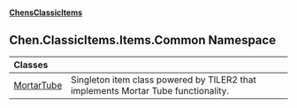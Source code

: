 #### [ChensClassicItems](index 'index')
## Chen.ClassicItems.Items.Common Namespace

| Classes | |
| :--- | :--- |
| [MortarTube](Chen_ClassicItems_Items_Common_MortarTube 'Chen.ClassicItems.Items.Common.MortarTube') | Singleton item class powered by TILER2 that implements Mortar Tube functionality.<br/> |
